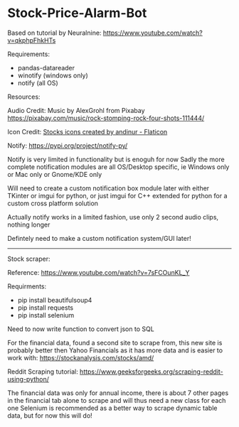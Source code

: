 # Stock-Price-Alarm-Bot

Based on tutorial by Neuralnine:
https://www.youtube.com/watch?v=qkphpFhkHTs

Requirements:

 - pandas-datareader
 - winotify (windows only)
 - notify (all OS)

Resources:

Audio Credit:
Music by AlexGrohl from Pixabay
https://pixabay.com/music/rock-stomping-rock-four-shots-111444/

Icon Credit:
<a href="https://www.flaticon.com/free-icons/stocks" title="stocks icons">Stocks icons created by andinur - Flaticon</a>

Notify: https://pypi.org/project/notify-py/

Notify is very limited in functionality but is enoguh for now
Sadly the more complete notification modules are all OS/Desktop 
specific, ie Windows only or Mac only or Gnome/KDE only

Will need to create a custom notification box module later with
either TKinter or imgui for python, or just imgui for C++ extended
for python for a custom cross platform solution

Actually notify works in a limited fashion, use only 2 second audio clips, nothing longer

Defintely need to make a custom notification system/GUI later!

********************************************************

Stock scraper:

Reference: https://www.youtube.com/watch?v=7sFCOunKL_Y

Requirments:

 - pip install beautifulsoup4
 - pip install requests
 - pip install selenium

Need to now write function to convert json to SQL

For the financial data, found a second site to scrape from, this new site is probably better then Yahoo Financials as it has more data and is easier to work with:
https://stockanalysis.com/stocks/amd/

Reddit Scraping tutorial:
https://www.geeksforgeeks.org/scraping-reddit-using-python/

The financial data was only for annual income, there is about 7 other pages in the financial tab alone to scrape and will thus need a new class for each one
Selenium is recommended as a better way to scrape dynamic table data, but for now this will do!